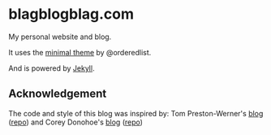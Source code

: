 blagblogblag.com
================
My personal website and blog.

It uses the
[minimal theme](http://github.com/orderedlist/minimal) by @orderedlist.

And is powered by [Jekyll](http://github.com/mojombo/jekyll).

Acknowledgement
---------------
The code and style of this blog was inspired by:
Tom Preston-Werner's [blog](http://tom.preston-werner.com/) ([repo](http://github.com/mojombo/mojombo.github.io))
and Corey Donohoe's [blog](http://www.atmos.org/) ([repo](http://github.com/atmos/atmos.github.io))

